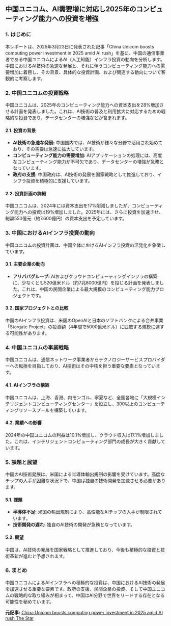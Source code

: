 ## 中国ユニコム、AI需要増に対応し2025年のコンピューティング能力への投資を増強

### 1. はじめに

本レポートは、2025年3月23日に発表された記事「China Unicom boosts computing power investment in 2025 amid AI rush」を基に、中国の通信事業者である中国ユニコムによるAI（人工知能）インフラ投資の動向を分析します。中国におけるAI技術の急速な発展と、それに伴うコンピューティング能力への需要増加に着目し、その背景、具体的な投資計画、および関連する動向について客観的に考察します。

### 2. 中国ユニコムの投資戦略

中国ユニコムは、2025年のコンピューティング能力への資本支出を28%増加させる計画を発表しました。これは、AI技術の普及と利用拡大に対応するための戦略的な投資であり、データセンターの増強などが含まれます。

#### 2.1. 投資の背景

* **AI技術の急速な発展:** 中国国内では、AI技術が様々な分野で活用され始めており、その需要は急速に拡大しています。
* **コンピューティング能力の需要増加:** AIアプリケーションの処理には、高度なコンピューティング能力が不可欠であり、データセンターの増強が急務となっています。
* **政府の支援:** 中国政府は、AI技術の発展を国家戦略として推進しており、インフラ投資を積極的に支援しています。

#### 2.2. 投資計画の詳細

中国ユニコムは、2024年には資本支出を17%削減しましたが、コンピューティング能力への投資は19%増加しました。2025年には、さらに投資を加速させ、総額550億元（約7.600億円）の資本支出を予定しています。

### 3. 中国におけるAIインフラ投資の動向

中国ユニコムの投資計画は、中国全体におけるAIインフラ投資の活発化を象徴しています。

#### 3.1. 主要企業の動向

* **アリババグループ:** AIおよびクラウドコンピューティングインフラの構築に、少なくとも520億米ドル（約7兆8000億円）を投じる計画を発表しました。これは、中国の民間企業による最大規模のコンピューティング能力プロジェクトです。

#### 3.2. 国家プロジェクトとの比較

中国のAIインフラ投資は、米国のOpenAIと日本のソフトバンクによる合弁事業「Stargate Project」の投資額（4年間で5000億米ドル）に匹敵する規模に達する可能性があります。

### 4. 中国ユニコムの事業戦略

中国ユニコムは、通信ネットワーク事業者からテクノロジーサービスプロバイダーへの転換を目指しており、AI技術はその中核を担う重要な要素となっています。

#### 4.1. AIインフラの構築

中国ユニコムは、上海、香港、内モンゴル、寧夏など、全国各地に「大規模インテリジェントコンピューティングセンター」を設立し、300以上のコンピューティングリソースプールを構築しています。

#### 4.2. 業績への影響

2024年の中国ユニコムの利益は10.1%増加し、クラウド収入は17.1%増加しました。これは、インテリジェントコンピューティング部門の成長が大きく貢献しています。

### 5. 課題と展望

中国のAI技術発展は、米国による半導体輸出規制の影響を受けています。高度なチップの入手が困難な状況下で、中国は独自の技術開発を加速させる必要があります。

#### 5.1. 課題

* **半導体不足:** 米国の輸出規制により、高性能なAIチップの入手が制限されています。
* **技術開発の遅れ:** 独自のAI技術の開発が急務となっています。

#### 5.2. 展望

中国は、AI技術の発展を国家戦略として推進しており、今後も積極的な投資と技術革新が進むと予想されます。

### 6. まとめ

中国ユニコムによるAIインフラへの積極的な投資は、中国におけるAI技術の発展を加速させる重要な要素です。政府の支援、民間企業の投資、そして中国ユニコムの戦略的な取り組みが相まって、中国はAI分野で世界をリードする存在となる可能性を秘めています。



**元記事:** [China Unicom boosts computing power investment in 2025 amid AI rush The Star](https://www.thestar.com.my/aseanplus/aseanplus-news/2025/03/23/china-unicom-boosts-computing-power-investment-in-2025-amid-ai-rush)